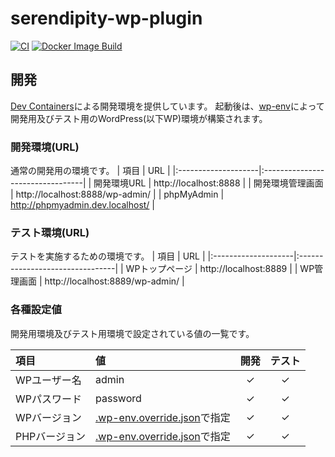 # serendipity-wp-plugin
[![CI](https://github.com/yamaneyuta/serendipity-wp-plugin/actions/workflows/ci.yml/badge.svg)](https://github.com/yamaneyuta/serendipity-wp-plugin/actions/workflows/ci.yml) [![Docker Image Build](https://github.com/yamaneyuta/serendipity-wp-plugin/actions/workflows/docker-image-build.yml/badge.svg)](https://github.com/yamaneyuta/serendipity-wp-plugin/actions/workflows/docker-image-build.yml)

## 開発
[Dev Containers](https://marketplace.visualstudio.com/items?itemName=ms-vscode-remote.remote-containers)による開発環境を提供しています。
起動後は、[wp-env](https://ja.wordpress.org/team/handbook/block-editor/reference-guides/packages/packages-env/)によって開発用及びテスト用のWordPress(以下WP)環境が構築されます。


### 開発環境(URL)
通常の開発用の環境です。
| 項目                | URL                              |
|:--------------------|:---------------------------------|
| 開発環境URL         | http://localhost:8888            |
| 開発環境管理画面    | http://localhost:8888/wp-admin/  |
| phpMyAdmin		  | http://phpmyadmin.dev.localhost/ |


### テスト環境(URL)
テストを実施するための環境です。
| 項目                | URL                             |
|:--------------------|:--------------------------------|
| WPトップページ      | http://localhost:8889           |
| WP管理画面          | http://localhost:8889/wp-admin/ |

### 各種設定値
開発用環境及びテスト用環境で設定されている値の一覧です。

| 項目         | 値                                                     | 開発 | テスト |
|:-------------|:-------------------------------------------------------|:----:|:------:|
| WPユーザー名 | admin                                                  |  ✓  |   ✓   |
| WPパスワード | password                                               |  ✓  |   ✓   |
| WPバージョン | [.wp-env.override.json](./.wp-env.override.json)で指定 |  ✓  |   ✓   |
| PHPバージョン| [.wp-env.override.json](./.wp-env.override.json)で指定 |  ✓  |   ✓   |

